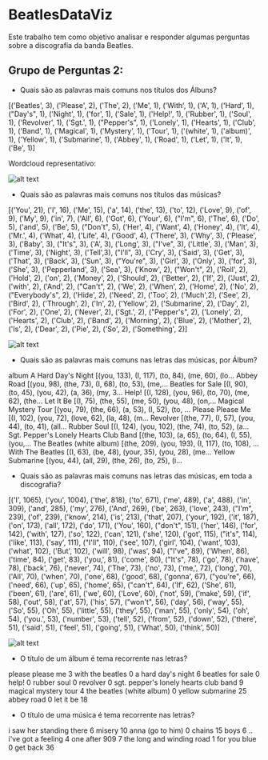 # BeatlesDataViz

Este trabalho tem como objetivo analisar e responder algumas perguntas sobre a discografia da banda Beatles.

## Grupo de Perguntas 2:

- Quais são as palavras mais comuns nos títulos dos Álbuns?

[('Beatles', 3), ('Please', 2), ('The', 2), ('Me', 1), ('With', 1), ('A', 1), ('Hard', 1), ("Day's", 1), ('Night', 1), ('for', 1), ('Sale', 1), ('Help!', 1), ('Rubber', 1), ('Soul', 1), ('Revolver', 1), ('Sgt.', 1), ("Pepper's", 1), ('Lonely', 1), ('Hearts', 1), ('Club', 1), ('Band', 1), ('Magical', 1), ('Mystery', 1), ('Tour', 1), ('(white', 1), ('album)', 1), ('Yellow', 1), ('Submarine', 1), ('Abbey', 1), ('Road', 1), ('Let', 1), ('It', 1), ('Be', 1)]

Wordcloud representativo:

![alt text](https://raw.githubusercontent.com/felipponn/BeatlesDataViz/modulo_funcoes/img/Tag_Cloud1.png)

- Quais são as palavras mais comuns nos títulos das músicas?

[('You', 21), ('I', 16), ('Me', 15), ('a', 14), ('the', 13), ('to', 12), ('Love', 9), ('of', 9), ('My', 9), ('in', 7), ('All', 6), ('Got', 6), ('Your', 6), ("I'm", 6), ('The', 6), ('Do', 5), ('and', 5), ('Be', 5), ("Don't", 5), ('Her', 4), ('Want', 4), ('Honey', 4), ('It', 4), ('Mr.', 4), ('What', 4), ('Life', 4), ('Good', 4), ('There', 3), ('Why', 3), ('Please', 3), ('Baby', 3), ("It's", 3), ('A', 3), ('Long', 3), ("I've", 3), ('Little', 3), ('Man', 3), ('Time', 3), ('Night', 3), ('Tell',3), ("I'll", 3), ('Cry', 3), ('Said', 3), ('Get', 3), ('That', 3), ('Back', 3), ('Sun', 3), ("You're", 3), ('Girl', 3), ('Only', 3), ('for', 3), 
('She', 3), ('Pepperland', 3), ('Sea', 3), ('Know', 2), ("Won't", 2), ('Roll', 2), ('Hold', 2), ('on', 2), ('Money', 2), ('Should', 2), ('Better', 2), ('If', 2), ('Just', 2), ('with', 2), ('And', 2), ("Can't", 2), ('We', 2), ('When', 2), ('Home', 2), ('No', 2), ("Everybody's", 2), ('Hide', 2), ('Need', 2), ('Too', 2), ('Much',2), ('See', 2), ('Bird', 2), ('Through', 2), ('In', 2), ('Yellow', 2), ('Submarine', 2), ('Day', 2), ('For', 2), ('One', 2), ('Never', 2), ('Sgt.', 2), ("Pepper's", 2), ('Lonely', 2), ('Hearts', 2), ('Club', 2), ('Band', 2), ('Morning', 2), ('Blue', 2), ('Mother', 2), ('Is', 2), ('Dear', 2), ('Pie', 2), ('So', 2), ('Something', 2)]

![alt text](https://github.com/felipponn/BeatlesDataViz/blob/modulo_funcoes/img/Tag_Cloud2.png?raw=true)

- Quais são as palavras mais comuns nas letras das músicas, por Álbum?

album
A Hard Day's Night                       [(you, 133), (I, 117), (to, 84), (me, 60), (lo...
Abbey Road                               [(you, 98), (the, 73), (I, 68), (to, 53), (me,...
Beatles for Sale                         [(I, 90), (to, 45), (you, 42), (a, 36), (my, 3...
Help!                                    [(I, 128), (you, 96), (to, 70), (me, 62), (the...
Let It Be                                [(I, 75), (the, 55), (me, 50), (you, 48), (on,...
Magical Mystery Tour                     [(you, 79), (the, 66), (a, 53), (I, 52), (to, ...
Please Please Me                         [(I, 102), (you, 72), (love, 62), (la, 48), (m...
Revolver                                 [(the, 77), (I, 57), (you, 44), (to, 41), (all...
Rubber Soul                              [(I, 124), (you, 102), (the, 74), (to, 52), (a...
Sgt. Pepper's Lonely Hearts Club Band    [(the, 103), (a, 65), (to, 64), (I, 55), (you,...
The Beatles (white album)                [(the, 209), (you, 193), (I, 117), (to, 108), ...
With The Beatles                         [(I, 63), (be, 48), (your, 35), (you, 28), (me...
Yellow Submarine                         [(you, 44), (all, 29), (the, 26), (to, 25), (i...

- Quais são as palavras mais comuns nas letras das músicas, em toda a discografia?

[('I', 1065), ('you', 1004), ('the', 818), ('to', 671), ('me', 489), ('a', 488), ('in', 309), ('and', 285), ('my', 276), ('And', 269), ('be', 263), ('love', 243), ("I'm", 239), ('of', 239), ('know', 214), ('is', 213), ('that', 207), ('your', 192), ('it', 187), ('on', 173), ('all', 172), ('do', 171), ('You', 160), ("don't", 151), ('her', 146), ('for', 142), ('with', 127), ('so', 122), ('can', 121), ('she', 120), ('got', 115), ("it's", 114), ('like', 113), ('say', 111), ("I'll", 110), ('see', 107), ('girl', 104), ('want', 103), ('what', 102), ('But', 102), ('will', 98), ('was', 94), ("I've", 89), ('When', 86), ('time', 84), ('get', 83), ('you,', 81), ('come', 80), ("It's", 78), ('go', 78), ('have', 78), ('back', 76), ('never', 74), ('The', 73), ('no', 73), ('me,', 72), ('long', 70), ('All', 70), ('when', 70), ('one', 68), ('good', 68), ('gonna', 67), ("you're", 66), ('need', 66), ('up', 65), ('home', 65), ("can't", 64), ('If', 62), ('She', 61), ('been', 61), ('are', 61), ('we', 60), ('Love', 60), ('not', 59), ('make', 59), ('if', 58), ('out', 58), ('at', 57), ('his', 57), ("won't", 56), ('day', 56), ('way', 55), ('So', 55), ('Oh', 55), 
('little', 55), ('they', 55), ('man', 55), ('only', 54), ('oh', 54), ('you.', 53), ('number', 53), ('tell', 52), ('from', 52), ('down', 52), ('there', 51), ('said', 51), ('feel', 51), ('going', 51), ('What', 50), ('think', 50)]

![alt text](https://github.com/felipponn/BeatlesDataViz/blob/modulo_funcoes/img/Tag_Cloud3.png?raw=true)

- O título de um álbum é tema recorrente nas letras?

please please me                          3
with the beatles                          0
a hard day's night                        6
beatles for sale                          0
help!                                     0
rubber soul                               0
revolver                                  0
sgt. pepper's lonely hearts club band     9
magical mystery tour                      4
the beatles (white album)                 0
yellow submarine                         25
abbey road                                0
let it be                                18

- O título de uma música é tema recorrente nas letras?

i saw her standing there      6
misery                       10
anna (go to him)              0
chains                       15
boys                          6
                             ..
i've got a feeling            4
one after 909                 7
the long and winding road     1
for you blue                  0
get back                     36
